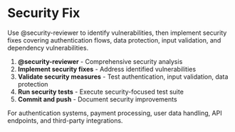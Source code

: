 # Security Fix

Use @security-reviewer to identify vulnerabilities, then implement security fixes covering authentication flows, data protection, input validation, and dependency vulnerabilities.

1. **@security-reviewer** - Comprehensive security analysis
2. **Implement security fixes** - Address identified vulnerabilities  
3. **Validate security measures** - Test authentication, input validation, data protection
4. **Run security tests** - Execute security-focused test suite
5. **Commit and push** - Document security improvements

For authentication systems, payment processing, user data handling, API endpoints, and third-party integrations.